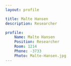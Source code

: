 ```yaml
---
layout: profile

title: Malte Hansen
description: Researcher

profile:
    Name: Malte Hansen
    Position: Researcher
    Room: 1214
    Phone: -3733
    Photo: Malte-Hansen.jpg
---
```

